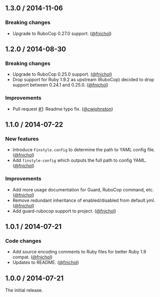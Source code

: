 ## 1.3.0 / 2014-11-06

### Breaking changes

* Upgrade to RuboCop 0.27.0 support. ([@fnichol][])


## 1.2.0 / 2014-08-30

### Breaking changes

* Upgrade to RuboCop 0.25.0 support. ([@fnichol][])
* Drop support for Ruby 1.9.2 as upstream (RuboCop) decided to drop support between 0.24.1 and 0.25.0. ([@fnichol][])

### Improvements

* Pull request [#1][]: Readme typo fix. ([@cwjohnston][])


## 1.1.0 / 2014-07-22

### New features

* Introduce `Finstyle.config` to determine the path to YAML config file. ([@fnichol][])
* Add `finstyle-config` which outputs the full path to config YAML. ([@fnichol][])

### Improvements

* Add more usage documentation for Guard, RuboCop command, etc. ([@fnichol][])
* Remove redundant inheritance of enabled/disabled from default.yml. ([@fnichol][])
* Add guard-rubocop support to project. ([@fnichol][])


## 1.0.1 / 2014-07-21

### Code changes

* Add source encoding comments to Ruby files for better Ruby 1.9 compat. ([@fnichol][])
* Updates to README. ([@fnichol][])


## 1.0.0 / 2014-07-21

The initial release.

<!--- The following link definition list is generated by PimpMyChangelog --->
[#1]: https://github.com/fnichol/finstyle/issues/1
[@cwjohnston]: https://github.com/cwjohnston
[@fnichol]: https://github.com/fnichol
